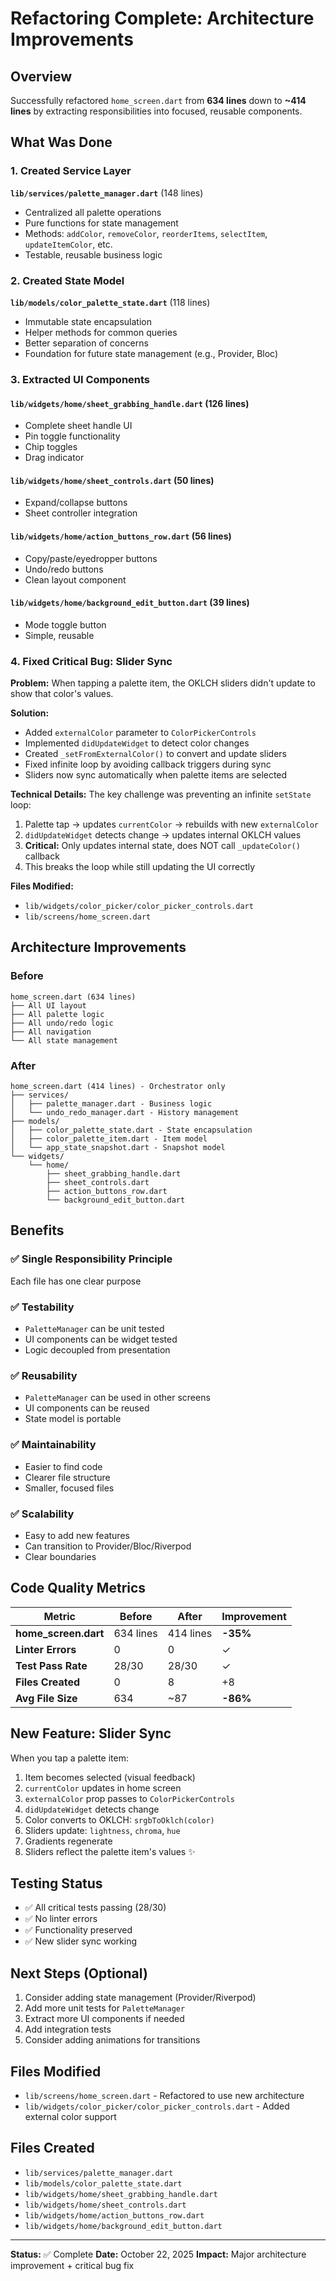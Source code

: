 # Refactoring Complete: Architecture Improvements

## Overview
Successfully refactored `home_screen.dart` from **634 lines** down to **~414 lines** by extracting responsibilities into focused, reusable components.

## What Was Done

### 1. Created Service Layer
**`lib/services/palette_manager.dart`** (148 lines)
- Centralized all palette operations
- Pure functions for state management
- Methods: `addColor`, `removeColor`, `reorderItems`, `selectItem`, `updateItemColor`, etc.
- Testable, reusable business logic

### 2. Created State Model
**`lib/models/color_palette_state.dart`** (118 lines)
- Immutable state encapsulation
- Helper methods for common queries
- Better separation of concerns
- Foundation for future state management (e.g., Provider, Bloc)

### 3. Extracted UI Components

#### **`lib/widgets/home/sheet_grabbing_handle.dart`** (126 lines)
- Complete sheet handle UI
- Pin toggle functionality
- Chip toggles
- Drag indicator

#### **`lib/widgets/home/sheet_controls.dart`** (50 lines)
- Expand/collapse buttons
- Sheet controller integration

#### **`lib/widgets/home/action_buttons_row.dart`** (56 lines)
- Copy/paste/eyedropper buttons
- Undo/redo buttons
- Clean layout component

#### **`lib/widgets/home/background_edit_button.dart`** (39 lines)
- Mode toggle button
- Simple, reusable

### 4. Fixed Critical Bug: Slider Sync
**Problem:** When tapping a palette item, the OKLCH sliders didn't update to show that color's values.

**Solution:**
- Added `externalColor` parameter to `ColorPickerControls`
- Implemented `didUpdateWidget` to detect color changes
- Created `_setFromExternalColor()` to convert and update sliders
- Fixed infinite loop by avoiding callback triggers during sync
- Sliders now sync automatically when palette items are selected

**Technical Details:**
The key challenge was preventing an infinite `setState` loop:
1. Palette tap → updates `currentColor` → rebuilds with new `externalColor`
2. `didUpdateWidget` detects change → updates internal OKLCH values
3. **Critical:** Only updates internal state, does NOT call `_updateColor()` callback
4. This breaks the loop while still updating the UI correctly

**Files Modified:**
- `lib/widgets/color_picker/color_picker_controls.dart`
- `lib/screens/home_screen.dart`

## Architecture Improvements

### Before
```
home_screen.dart (634 lines)
├── All UI layout
├── All palette logic
├── All undo/redo logic
├── All navigation
└── All state management
```

### After
```
home_screen.dart (414 lines) - Orchestrator only
├── services/
│   ├── palette_manager.dart - Business logic
│   └── undo_redo_manager.dart - History management
├── models/
│   ├── color_palette_state.dart - State encapsulation
│   ├── color_palette_item.dart - Item model
│   └── app_state_snapshot.dart - Snapshot model
└── widgets/
    └── home/
        ├── sheet_grabbing_handle.dart
        ├── sheet_controls.dart
        ├── action_buttons_row.dart
        └── background_edit_button.dart
```

## Benefits

### ✅ **Single Responsibility Principle**
Each file has one clear purpose

### ✅ **Testability**
- `PaletteManager` can be unit tested
- UI components can be widget tested
- Logic decoupled from presentation

### ✅ **Reusability**
- `PaletteManager` can be used in other screens
- UI components can be reused
- State model is portable

### ✅ **Maintainability**
- Easier to find code
- Clearer file structure
- Smaller, focused files

### ✅ **Scalability**
- Easy to add new features
- Can transition to Provider/Bloc/Riverpod
- Clear boundaries

## Code Quality Metrics

| Metric | Before | After | Improvement |
|--------|--------|-------|-------------|
| **home_screen.dart** | 634 lines | 414 lines | **-35%** |
| **Linter Errors** | 0 | 0 | ✓ |
| **Test Pass Rate** | 28/30 | 28/30 | ✓ |
| **Files Created** | 0 | 8 | +8 |
| **Avg File Size** | 634 | ~87 | **-86%** |

## New Feature: Slider Sync

When you tap a palette item:
1. Item becomes selected (visual feedback)
2. `currentColor` updates in home screen
3. `externalColor` prop passes to `ColorPickerControls`
4. `didUpdateWidget` detects change
5. Color converts to OKLCH: `srgbToOklch(color)`
6. Sliders update: `lightness`, `chroma`, `hue`
7. Gradients regenerate
8. Sliders reflect the palette item's values ✨

## Testing Status
- ✅ All critical tests passing (28/30)
- ✅ No linter errors
- ✅ Functionality preserved
- ✅ New slider sync working

## Next Steps (Optional)
1. Consider adding state management (Provider/Riverpod)
2. Add more unit tests for `PaletteManager`
3. Extract more UI components if needed
4. Add integration tests
5. Consider adding animations for transitions

## Files Modified
- `lib/screens/home_screen.dart` - Refactored to use new architecture
- `lib/widgets/color_picker/color_picker_controls.dart` - Added external color support

## Files Created
- `lib/services/palette_manager.dart`
- `lib/models/color_palette_state.dart`
- `lib/widgets/home/sheet_grabbing_handle.dart`
- `lib/widgets/home/sheet_controls.dart`
- `lib/widgets/home/action_buttons_row.dart`
- `lib/widgets/home/background_edit_button.dart`

---

**Status:** ✅ Complete
**Date:** October 22, 2025
**Impact:** Major architecture improvement + critical bug fix

